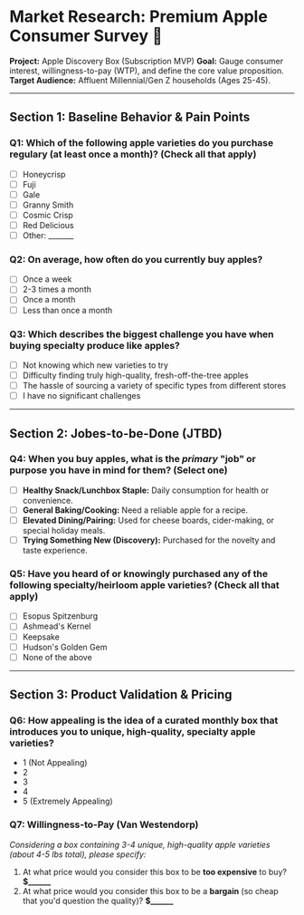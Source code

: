 # Market Research: Premium Apple Consumer Survey 🍎

**Project:** Apple Discovery Box (Subscription MVP)
**Goal:** Gauge consumer interest, willingness-to-pay (WTP), and define the core value proposition.
**Target Audience:** Affluent Millennial/Gen Z households (Ages 25-45).

---

## Section 1: Baseline Behavior & Pain Points

### Q1: Which of the following apple varieties do you purchase regulary (at least once a month)? (Check all that apply)
- [ ] Honeycrisp
- [ ] Fuji
- [ ] Gale
- [ ] Granny Smith
- [ ] Cosmic Crisp
- [ ] Red Delicious
- [ ] Other: _______

### Q2: On average, how often do you currently buy apples?
- [ ] Once a week
- [ ] 2-3 times a month
- [ ] Once a month
- [ ] Less than once a month

### Q3: Which describes the biggest challenge you have when buying specialty produce like apples?
- [ ] Not knowing which new varieties to try
- [ ] Difficulty finding truly high-quality, fresh-off-the-tree apples
- [ ] The hassle of sourcing a variety of specific types from different stores
- [ ] I have no significant challenges

___

## Section 2: Jobes-to-be-Done (JTBD)

### Q4: When you buy apples, what is the *primary* "job" or purpose you have in mind for them? (Select one)
- [ ] **Healthy Snack/Lunchbox Staple:** Daily consumption for health or convenience.
- [ ] **General Baking/Cooking:** Need a reliable apple for a recipe.
- [ ] **Elevated Dining/Pairing:** Used for cheese boards, cider-making, or special holiday meals.
- [ ] **Trying Something New (Discovery):** Purchased for the novelty and taste experience.

### Q5: Have you heard of or knowingly purchased any of the following specialty/heirloom apple varieties? (Check all that apply)
- [ ] Esopus Spitzenburg
- [ ] Ashmead's Kernel
- [ ] Keepsake
- [ ] Hudson's Golden Gem
- [ ] None of the above

---

## Section 3: Product Validation & Pricing

### Q6: How appealing is the idea of a curated monthly box that introduces you to unique, high-quality, specialty apple varieties?
- 1 (Not Appealing)
- 2
- 3
- 4
- 5 (Extremely Appealing)

### Q7: Willingness-to-Pay (Van Westendorp)
*Considering a box containing 3-4 unique, high-quality apple varieties (about 4-5 lbs total), please specify:*

1.  At what price would you consider this box to be **too expensive** to buy? **$______**
2.  At what price would you consider this box to be a **bargain** (so cheap that you'd question the quality)? **$______**
